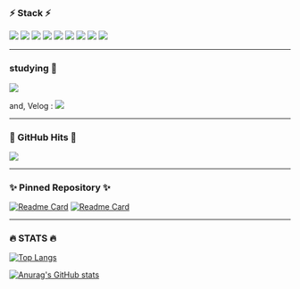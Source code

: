 ### ⚡️ Stack ⚡️
<img src="https://img.shields.io/badge/html-E34F26?style=flat-square&logo=html5&logoColor=white"/> <img src="https://img.shields.io/badge/css-1572B6?style=flat-square&logo=css3&logoColor=white"/> <img src="https://img.shields.io/badge/JavaScript-F7DF1E?style=flat-square&logo=javascript&logoColor=white"/> <img src="https://img.shields.io/badge/jQuery-0769AD?style=flat-square&logo=jquery&logoColor=white"/> <img src="https://img.shields.io/badge/React-61DAFB?style=flat-square&logo=react&logoColor=white"/> <img src="https://img.shields.io/badge/Next.js-000000?style=flat-square&logo=next.js&logoColor=white"/> <img src="https://img.shields.io/badge/TypeScript-3178C6?style=flat-square&logo=typescript&logoColor=white"/> <img src="https://img.shields.io/badge/StyledComponent-DB7093?style=flat-square&logo=styled-components&logoColor=white"/> <img src="https://img.shields.io/badge/ReactNative-61DAFB?style=flat-square&logo=react&logoColor=white"/> 


---
### studying 💫
<img src="https://img.shields.io/badge/Firebase-FFCA28?style=flat-square&logo=firebase&logoColor=white"/>

and, Velog : <a href="https://velog.io/@nej1044"><img src="https://velog-readme-stats.vercel.app/api/badge?name=nej1044"/></a>

---
### 🌼 GitHub Hits 🌼
<a href="https://github.com/nej1044"><img src="https://hits.seeyoufarm.com/api/count/incr/badge.svg?url=https%3A%2F%2Fgithub.com%2Fnej1044&count_bg=%23555555&title_bg=%23555555&icon=github.svg&icon_color=%23E7E7E7&title=GitHub&edge_flat=false)](https://hits.seeyoufarm.com"/></a>

---
### ✨ Pinned Repository ✨

[![Readme Card](https://github-readme-stats.vercel.app/api/pin/?username=nej1044&repo=GoodNeighbors)](https://github.com/nej1044/GoodNeighbors)
[![Readme Card](https://github-readme-stats.vercel.app/api/pin/?username=nej1044&repo=codecamp-04)](https://github.com/nej1044/codecamp-04)

---

### 🔥 STATS 🔥

[![Top Langs](https://github-readme-stats.vercel.app/api/top-langs/?username=nej1044&layout=compact)](https://github.com/nej1044/github-readme-stats)

[![Anurag's GitHub stats](https://github-readme-stats.vercel.app/api?username=nej1044)](https://github.com/nej1044/github-readme-stats)
